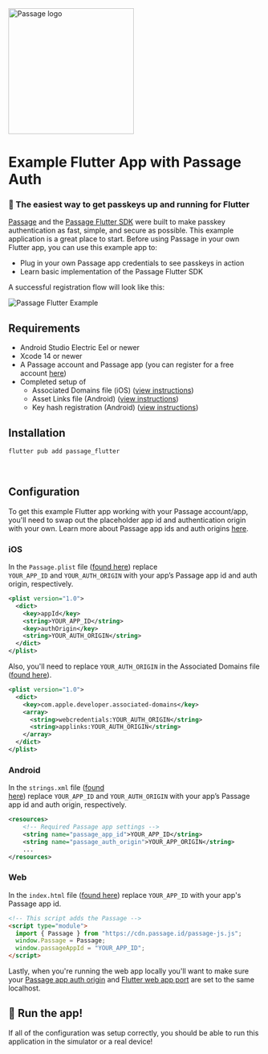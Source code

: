 <img src="https://storage.googleapis.com/passage-docs/passage-logo-gradient.svg" alt="Passage logo" style="width:250px;"/>

# Example Flutter App with Passage Auth

### 🔑 The easiest way to get passkeys up and running for Flutter

[Passage](https://passage.id/) and the [Passage Flutter SDK](https://github.com/passageidentity/passage-flutter) were built to make passkey authentication as fast, simple, and secure as possible. This example application is a great place to start. Before using Passage in your own Flutter app, you can use this example app to:

- Plug in your own Passage app credentials to see passkeys in action
- Learn basic implementation of the Passage Flutter SDK

A successful registration flow will look like this:

<img src="https://storage.googleapis.com/passage-docs/passage-flutter-example.png" alt="Passage Flutter Example" />


## Requirements

- Android Studio Electric Eel or newer
- Xcode 14 or newer
- A Passage account and Passage app (you can register for a free account [here](https://passage.id/))
- Completed setup of
  - Associated Domains file (iOS) ([view instructions](https://docs.passage.id/mobile/ios/add-passage#step-1-publish-associated-domains-file))
  - Asset Links file (Android) ([view instructions](https://docs.passage.id/mobile/android/add-passage#step-1-publish-digital-asset-links-file))
  - Key hash registration (Android) ([view instructions](https://docs.passage.id/mobile/android/add-passage#step-2-register-your-android-app-with-passage))

## Installation

```sh
flutter pub add passage_flutter
```
<br>

## Configuration
To get this example Flutter app working with your Passage account/app, you'll need to swap out the placeholder app id and authentication origin with your own. Learn more about Passage app ids and auth origins [here](https://docs.passage.id/console-administration/apps#app-core-settings).


### iOS
In the `Passage.plist` file ([found here](https://github.com/passageidentity/example-flutter/blob/main/ios/Runner/Passage.plist)) replace `YOUR_APP_ID` and `YOUR_AUTH_ORIGIN` with your app’s Passage app id and auth origin, respectively.

```xml
<plist version="1.0">
  <dict>
    <key>appId</key>
    <string>YOUR_APP_ID</string>
    <key>authOrigin</key>
    <string>YOUR_AUTH_ORIGIN</string>
  </dict>
</plist>
```

Also, you'll need to replace `YOUR_AUTH_ORIGIN` in the Associated Domains file ([found here](https://github.com/passageidentity/example-flutter/blob/main/ios/Runner/Runner.entitlements)).
```xml
<plist version="1.0">
  <dict>
    <key>com.apple.developer.associated-domains</key>
    <array>
      <string>webcredentials:YOUR_AUTH_ORIGIN</string>
      <string>applinks:YOUR_AUTH_ORIGIN</string>
    </array>
  </dict>
</plist>
```

### Android

In the `strings.xml` file ([found here](https://github.com/passageidentity/example-flutter/blob/main/android/app/src/main/res/values/strings.xml)) replace `YOUR_APP_ID` and `YOUR_AUTH_ORIGIN` with your app’s Passage app id and auth origin, respectively.

```xml
<resources>
    <!-- Required Passage app settings -->
    <string name="passage_app_id">YOUR_APP_ID</string> 
    <string name="passage_auth_origin">YOUR_APP_ORIGIN</string>
    ...
</resources>
```

### Web

In the `index.html` file ([found here](https://github.com/passageidentity/example-flutter/blob/main/web/index.html)) replace `YOUR_APP_ID` with your app's Passage app id.

```html
<!-- This script adds the Passage -->
<script type="module">
  import { Passage } from "https://cdn.passage.id/passage-js.js";
  window.Passage = Passage;
  window.passageAppId = "YOUR_APP_ID";
</script>
```

Lastly, when you're running the web app locally you'll want to make sure your [Passage app auth origin](https://docs.passage.id/console-administration/apps#app-core-settings) and [Flutter web app port](https://www.kindacode.com/snippet/how-to-run-flutter-web-with-a-custom-port/) are set to the same localhost.


## 🚀 Run the app!

If all of the configuration was setup correctly, you should be able to run this application in the simulator or a real device!
